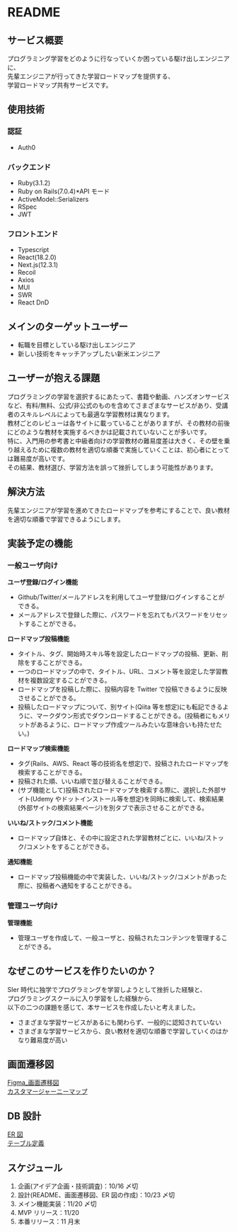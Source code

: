 # README

## サービス概要

プログラミング学習をどのように行なっていくか困っている駆け出しエンジニアに、
<br>先輩エンジニアが行ってきた学習ロードマップを提供する、
<br>学習ロードマップ共有サービスです。

## 使用技術

### 認証

- Auth0

### バックエンド

- Ruby(3.1.2)
- Ruby&nbsp;on&nbsp;Rails(7.0.4)\*API モード
- ActiveModel::Serializers
- RSpec
- JWT

### フロントエンド

- Typescript
- React(18.2.0)
- Next.js(12.3.1)
- Recoil
- Axios
- MUI
- SWR
- React DnD 

## メインのターゲットユーザー

- 転職を目標としている駆け出しエンジニア
- 新しい技術をキャッチアップしたい新米エンジニア

## ユーザーが抱える課題

プログラミングの学習を選択するにあたって、書籍や動画、ハンズオンサービスなど、有料/無料、公式/非公式のものを含めてさまざまなサービスがあり、受講者のスキルレベルによっても最適な学習教材は異なります。
<br>教材ごとのレビューは各サイトに載っていることがありますが、その教材の前後にどのような教材を実施するべきかは記載されていないことが多いです。
<br>特に、入門用の参考書と中級者向けの学習教材の難易度差は大きく、その壁を乗り越えるために複数の教材を適切な順番で実施していくことは、初心者にとっては難易度が高いです。
<br>その結果、教材選び、学習方法を誤って挫折してしまう可能性があります。

## 解決方法

先輩エンジニアが学習を進めてきたロードマップを参考にすることで、良い教材を適切な順番で学習できるようにします。

## 実装予定の機能

### 一般ユーザ向け

**ユーザ登録/ログイン機能**

- Github/Twitter/メールアドレスを利用してユーザ登録/ログインすることができる。
- メールアドレスで登録した際に、パスワードを忘れてもパスワードをリセットすることができる。

**ロードマップ投稿機能**

- タイトル、タグ、開始時スキル等を設定したロードマップの投稿、更新、削除をすることができる。
- 一つのロードマップの中で、タイトル、URL、コメント等を設定した学習教材を複数設定することができる。
- ロードマップを投稿した際に、投稿内容を Twitter で投稿できるように反映させることができる。
- 投稿したロードマップについて、別サイト(Qiita 等を想定)にも転記できるように、マークダウン形式でダウンロードすることができる。(投稿者にもメリットがあるように、ロードマップ作成ツールみたいな意味合いも持たせたい。)

**ロードマップ検索機能**

- タグ(Rails、AWS、React 等の技術名を想定)で、投稿されたロードマップを検索することができる。
- 投稿された順、いいね順で並び替えることができる。
- (サブ機能として)投稿されたロードマップを検索する際に、選択した外部サイト(Udemy やドットインストール等を想定)を同時に検索して、検索結果(外部サイトの検索結果ページ)を別タブで表示させることができる。

**いいね/ストック/コメント機能**

- ロードマップ自体と、その中に設定された学習教材ごとに、いいね/ストック/コメントをすることができる。

**通知機能**

- ロードマップ投稿機能の中で実装した、いいね/ストック/コメントがあった際に、投稿者へ通知をすることができる。

### 管理ユーザ向け

**管理機能**

- 管理ユーザを作成して、一般ユーザと、投稿されたコンテンツを管理することができる。

## なぜこのサービスを作りたいのか？

SIer 時代に独学でプログラミングを学習しようとして挫折した経験と、
<br>プログラミングスクールに入り学習をした経験から、
<br>以下の二つの課題を感じて、本サービスを作成したいと考えました。

- さまざまな学習サービスがあるにも関わらず、一般的に認知されていない
- さまざまな学習サービスから、良い教材を適切な順番で学習していくのはかなり難易度が高い

## 画面遷移図

[Figma\_画面遷移図](https://www.figma.com/file/0mi3TY1BTtcFXcVaOYVloi/%E3%83%9D%E3%83%BC%E3%83%88%E3%83%95%E3%82%A9%E3%83%AA%E3%82%AA?node-id=0%3A1)
<br>[カスタマージャーニーマップ](https://docs.google.com/spreadsheets/d/1GzpPlzdImhLdQxsnRQElXNBPGJt_X86fwO713I8Jfdo/edit?usp=sharing)

## DB 設計

[ER 図](https://raw.githubusercontent.com/uyudane/portfolio-backend/918501942c1535b6a47e9ee6a8224300487ce118/DB_design/ERD.svg)
<br>[テーブル定義](https://github.com/uyudane/portfolio-backend/blob/main/DB_design/DB_description.md)

## スケジュール

1. 企画(アイデア企画・技術調査)：10/16 〆切
2. 設計(README、画面遷移図、ER 図の作成)：10/23 〆切
3. メイン機能実装：11/20 〆切
4. MVP リリース：11/20
5. 本番リリース：11 月末
